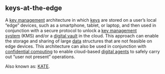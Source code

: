 ## keys-at-the-edge

<p class="c8"><span>A </span><span class="c2"><a class="c3" href="#h.q0w3jq78va39">key management</a></span><span>&nbsp;architecture in which </span><span class="c2"><a class="c3" href="#h.bk8tq6m7ylyl">keys</a></span><span>&nbsp;are stored on a user’s local “edge” devices, such as a smartphone, tablet, or laptop, and then used in conjunction with a secure protocol to unlock a </span><span class="c2"><a class="c3" href="#h.q0w3jq78va39">key management system</a></span><span>&nbsp;(KMS) and/or a </span><span class="c2"><a class="c3" href="#h.cz29glapo2tg">digital vault</a></span><span>&nbsp;in the cloud. This approach can enable the storage and sharing of large </span><span class="c2"><a class="c3" href="#h.o783ayrrkc6g">data</a></span><span>&nbsp;structures that are not feasible on edge devices. This architecture can also be used in conjunction with </span><span class="c2"><a class="c3" href="#h.w12e1nuzy65z">confidential computing</a></span><span>&nbsp;to enable cloud-based </span><span class="c2"><a class="c3" href="#h.z3ugzt4hgdf6">digital agents</a></span><span class="c0">&nbsp;to safely carry out “user not present” operations.</span></p><p class="c8"><span>Also known as: </span><span class="c2"><a class="c3" href="#h.m06ht5n5sabj">KATE</a></span><span class="c0">.</span></p>

